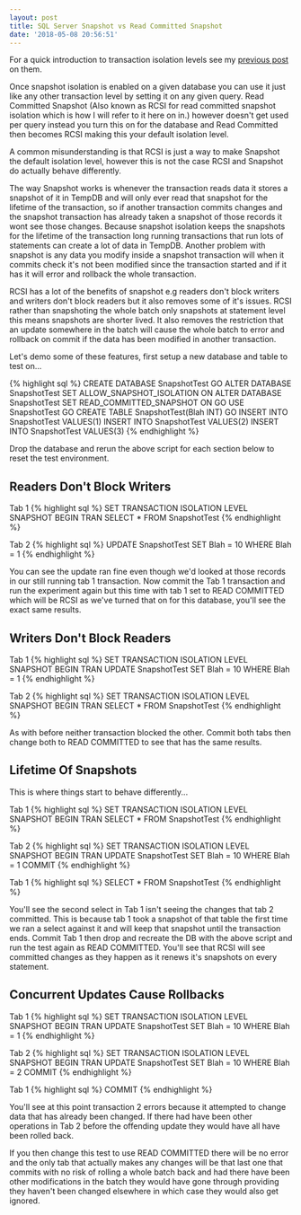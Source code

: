 ```yaml
---
layout: post
title: SQL Server Snapshot vs Read Committed Snapshot
date: '2018-05-08 20:56:51'
---
```

For a quick introduction to transaction isolation levels see my [previous post](https://gavindraper.com/2012/02/18/sql-server-isolation-levels-by-example/) on them.

Once snapshot isolation is enabled on a given database you can use it just like any other transaction level by setting it on any given query. Read Committed Snapshot (Also known as RCSI for read committed snapshot isolation which is how I will refer to it here on in.) however doesn't get used per query instead you turn this on for the database and Read Committed then becomes RCSI making this your default isolation level.

A common misunderstanding is that RCSI is just a way to make Snapshot the default isolation level, however this is not the case RCSI and Snapshot do actually behave differently.

The way Snapshot works is whenever the transaction reads data it stores a snapshot of it in TempDB and will only ever read that snapshot for the lifetime of the transaction, so if another transaction commits changes and the snapshot transaction has already taken a snapshot of those records it wont see those changes. Because snapshot isolation keeps the snapshots for the lifetime of the transaction long running transactions that run lots of statements can create a lot of data in TempDB. Another problem with snapshot is any data you modify inside a snapshot transaction will when it commits check it's not been modified since the transaction started and if it has it will error and rollback the whole transaction.

RCSI has a lot of the benefits of snapshot e.g readers don't block writers and writers don't block readers but it also removes some of it's issues. RCSI rather than snapshoting the whole batch only snapshots at statement level this means snapshots are shorter lived. It also removes the restriction that an update somewhere in the batch will cause the whole batch to error and rollback on commit if the data has been modified in another transaction.

Let's demo some of these features, first setup a new database and table to test on...

{% highlight sql %}
CREATE DATABASE SnapshotTest
GO
ALTER DATABASE SnapshotTest SET ALLOW_SNAPSHOT_ISOLATION ON
ALTER DATABASE SnapshotTest SET READ_COMMITTED_SNAPSHOT ON
GO
USE SnapshotTest
GO
CREATE TABLE SnapshotTest(Blah INT)
GO
INSERT INTO SnapshotTest VALUES(1)
INSERT INTO SnapshotTest VALUES(2)
INSERT INTO SnapshotTest VALUES(3)
{% endhighlight %}

Drop the database and rerun the above script for each section below to reset the test environment.

## Readers Don't Block Writers ##

Tab 1
{% highlight sql %}
SET TRANSACTION ISOLATION LEVEL SNAPSHOT
BEGIN TRAN
   SELECT * FROM SnapshotTest
{% endhighlight %}

Tab 2
{% highlight sql %}
UPDATE SnapshotTest SET Blah = 10 WHERE Blah = 1
{% endhighlight %}

You can see the update ran fine even though we'd looked at those records in our still running tab 1 transaction. Now commit the Tab 1 transaction and run the experiment again but this time with tab 1 set to READ COMMITTED which will be RCSI as we've turned that on for this database, you'll see the exact same results.

## Writers Don't Block Readers ##

Tab 1
{% highlight sql %}
SET TRANSACTION ISOLATION LEVEL SNAPSHOT
BEGIN TRAN
   UPDATE SnapshotTest SET Blah = 10 WHERE Blah = 1
{% endhighlight %}

Tab 2
{% highlight sql %}
SET TRANSACTION ISOLATION LEVEL SNAPSHOT
BEGIN TRAN
   SELECT * FROM SnapshotTest
{% endhighlight %}

As with before neither transaction blocked the other. Commit both tabs then change both to READ COMMITTED to see that has the same results.

## Lifetime Of Snapshots ##
This is where things start to behave differently...

Tab 1
{% highlight sql %}
SET TRANSACTION ISOLATION LEVEL SNAPSHOT
BEGIN TRAN
   SELECT * FROM SnapshotTest
{% endhighlight %}

Tab 2
{% highlight sql %}
SET TRANSACTION ISOLATION LEVEL SNAPSHOT
BEGIN TRAN
   UPDATE SnapshotTest SET Blah = 10 WHERE Blah = 1
COMMIT
{% endhighlight %}

Tab 1
{% highlight sql %}
   SELECT * FROM SnapshotTest
{% endhighlight %}

You'll see the second select in Tab 1 isn't seeing the changes that tab 2 committed. This is because tab 1 took a snapshot of that table the first time we ran a select against it and will keep that snapshot until the transaction ends. Commit Tab 1 then drop and recreate the DB with the above script and run the test again as READ COMMITTED. You'll see that RCSI will see committed changes as they happen as it renews it's snapshots on every statement.

## Concurrent Updates Cause Rollbacks ##

Tab 1
{% highlight sql %}
SET TRANSACTION ISOLATION LEVEL SNAPSHOT
BEGIN TRAN
   UPDATE SnapshotTest SET Blah = 10 WHERE Blah = 1
{% endhighlight %}

Tab 2
{% highlight sql %}
SET TRANSACTION ISOLATION LEVEL SNAPSHOT
BEGIN TRAN
   UPDATE SnapshotTest SET Blah = 10 WHERE Blah = 2
COMMIT
{% endhighlight %}

Tab 1
{% highlight sql %}
COMMIT
{% endhighlight %}

You'll see at this point transaction 2 errors because it attempted to change data that has already been changed. If there had have been other operations in Tab 2 before the offending update they would have all have been rolled back.

If you then change this test to use READ COMMITTED there will be no error and the only tab that actually makes any changes will be that last one that commits with no risk of rolling a whole batch back and had there have been other modifications in the batch they would have gone through providing they haven't been changed elsewhere in which case they would also get ignored.
